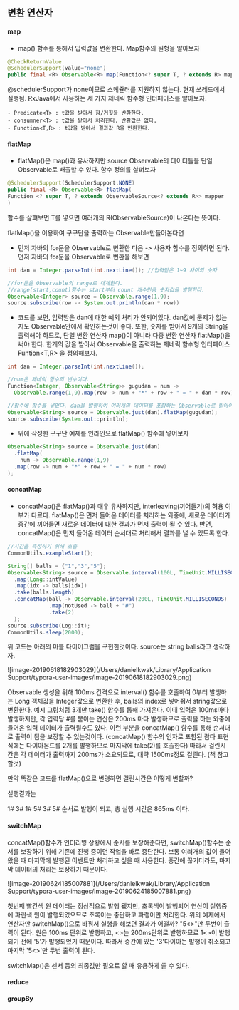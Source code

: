 ## 변환 연산자

#### map

- map() 함수를 통해서 입력값을 변환한다. Map함수의 원형을 알아보자

```Java
@CheckReturnValue
@SchedulerSupport(value="none")
public final <R> Observable<R> map(Function<? super T, ? extends R> mapper)
```

@schedulerSupport가 none이므로 스케쥴러를 지원하지 않는다. 현재 쓰레드에서 실행됨. RxJava에서 사용하는 세 가지 제네릭 함수형 인터페이스를 알아보자.

	- Predicate<T> : t값을 받아서 참/거짓을 반환한다.
	- consumner<T> : t값을 받아서 처리한다. 반환값은 없다.
	- Function<T,R> : t값을 받아서 결과값 R을 반환한다.

#### flatMap

- flatMap()은 map()과 유사하지만 source Observable의 데이터들을 단일 Observable로 배출할 수 있다. 함수 정의를 살펴보자

```java
@SchedulerSupport(SchedulerSupport.NONE)
public final <R> Observable<R> flatMap(
Function <? super T, ? extends ObservableSource<? extends R>> mapper
)
```

함수를 살펴보면 T를 넣으면 여러개의 R(ObservableSource)이 나온다는 뜻이다. 

flatMap()을 이용하여 구구단을 출력하는 Observable만들어본다면

- 먼저 자바의 for문을 Observable로 변환한 다음 -> 사용자 함수를 정의하면 된다. 먼저 자바의 for문을 Observable로 변환을 해보면

```Java
int dan = Integer.parseInt(int.nextLine()); //입력받은 1~9 사이의 숫자

//for문을 Observable의 range로 대체한다.
//range(start,count)함수는 start부터 count 개수만큼 숫자값을 발행한다.
Observable<Integer> source = Observable.range(1,9); 
source.subscribe(row -> System.out.println(dan * row))
```

- 코드를 보면, 입력받은 dan에 대한 예외 처리가 안되어있다. dan값에 문제가 없는지도 Observable안에서 확인하는것이 좋다. 또한, 숫자를 받아서 9개의 String을 출력해야 하므로, 단일 변환 연산자 map()이 아니라 다중 변환 연산자 flatMap()을 써야 한다.  한개의 값을 받아서 Observable을 출력하는 제네릭 함수형 인터페이스 Funtion<T,R> 을 정의해보자.

```java
int dan = Integer.parseInt(int.nextLine());

//num은 제네릭 함수의 변수이다.
Function<Integer, Observable<String>> gugudan = num -> 
  Observable.range(1,9).map(row -> num + "*" + row + " = " + dan * row);

//함수에 함수를 넣었다. dan을 발행하여 여러개의 데이터를 포함하는 Observable로 받아야 하므로 flatMap()을 쓴것.
Observable<String> source = Observable.just(dan).flatMap(gugudan);
source.subscribe(System.out::println);
```

- 위에 작성한 구구단 예제를 인라인으로 flatMap() 함수에 넣어보자

```java
Observable<String> source = Observable.just(dan)
  .flatMap(
	num -> Observable.range(1,9)
  .map(row -> num + "*" + row + " = " + num * row) 
);
```

#### concatMap

- concatMap()은 flatMap()과 매우 유사하지만, interleaving(끼어들기)의 허용 여부가 다르다. flatMap()은 먼저 들어온 데이터를 처리하는 와중에, 새로운 데이터가 중간에 끼어들면 새로운 데이터에 대한 결과가 먼저 출력이 될 수 있다. 반면, concatMap()은 먼저 들어온 데이터 순서대로 처리해서 결과를 낼 수 있도록 한다.

```java
//시간을 측정하기 위해 호출
CommonUtils.exampleStart();

String[] balls = {"1","3","5"};
Observable<String> source = Observable.interval(100L, TimeUnit.MILLISECONDS)
  .map(Long::intValue)
  .map(idx -> balls[idx])
  .take(balls.length)
  .concatMap(ball -> Observable.interval(200L, TimeUnit.MILLISECONDS)
             .map(notUsed -> ball + "#")
             .take(2)
  );
source.subscribe(Log::it);
CommonUtils.sleep(2000);
```

 

위 코드는 아래의 마블 다이어그램을 구현한것이다. source는 string balls라고 생각하자.

![image-20190618182903029](/Users/danielkwak/Library/Application Support/typora-user-images/image-20190618182903029.png)

Observable 생성을 위해 100ms 간격으로 interval() 함수를 호출하여 0부터 발생하는 Long 객체값을 Integer값으로 변환한 후, balls의 index로 넣어줘서 string값으로 변환한다. 예시 그림처럼 3개만 take() 함수를 통해 가져온다. 이때 입력은 100ms마다 발생하지만, 각 입력당 #를 붙이는 연산은 200ms 마다 발생하므로 출력을 하는 와중에 들어온 입력 데이터가 출력될수도 있다. 이런 부분을 concatMap() 함수를 통해 순서대로 출력이 됨을 보장할 수 있는것이다. (concatMap() 함수의 인자로 포함된 람다 표현식에는 다이아몬드를 2개를 발행하므로 마지막에 take(2)를 호출한다) 따라서 걸린시간은 각 데이터가 출력까지 200ms가 소요되므로, 대략 1500ms정도 걸린다. (책 참고할것) 

만약 똑같은 코드를 flatMap()으로 변경하면 걸린시간은 어떻게 변할까?

실행결과는 

1# 3# 1# 5# 3# 5# 순서로 발행이 되고, 총 실행 시간은 865ms 이다. 

#### switchMap

concatMap()함수가 인터리빙 상황에서 순서를 보장해준다면, switchMap()함수는 순서를 보장하기 위해 기존에 진행 중이던 작업을 바로 중단한다. 보통 여러개의 값이 들어왔을 때 마지막에 발행된 이벤트만 처리하고 싶을 때 사용한다. 중간에 끊기더라도, 마지막 데이터의 처리는 보장하기 때문이다.

![image-20190624185007881](/Users/danielkwak/Library/Application Support/typora-user-images/image-20190624185007881.png)

첫번째 빨간색 원 데이터는 정상적으로 발행 됐지만, 초록색이 발행되어 연산이 실행중에 파란색 원이 발행되었으므로 초록이는 중단하고 파랭이만 처리한다. 위의 예제에서 연산자만 switchMap()으로 바꿔서 실행을 해보면 결과가 어떨까? "5<>"만 두번이 출력이 된다. 원은 100ms 단위로 발행하고, <>는 200ms단위로 발행하므로 1<>이 발행되기 전에 '5'가 발행되었기 때문이다. 따라서 중간에 있는 '3'다이아는 발행이 취소되고 마지막 '5<>'만 두번 출력이 된다. 

switchMap()은 센서 등의 최종값만 필요로 할 때 유용하게 쓸 수 있다.

#### reduce

#### groupBy

